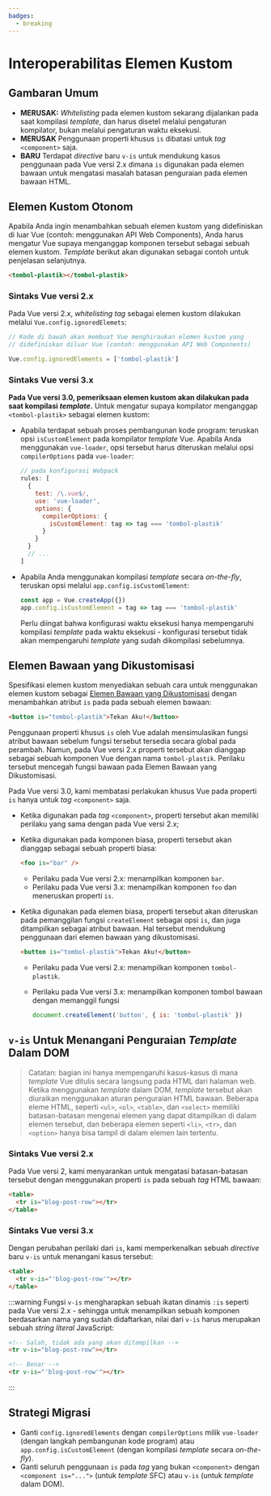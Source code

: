 ```yaml
---
badges:
  - breaking
---
```


# Interoperabilitas Elemen Kustom <MigrationBadges :badges="$frontmatter.badges" />

## Gambaran Umum

- **MERUSAK:** _Whitelisting_ pada elemen kustom sekarang dijalankan pada saat kompilasi _template_, dan harus disetel melalui pengaturan kompilator, bukan melalui pengaturan waktu eksekusi.
- **MERUSAK** Penggunaan properti khusus `is` dibatasi untuk _tag_ `<component>` saja. 
- **BARU** Terdapat _directive_ baru `v-is` untuk mendukung kasus penggunaan pada Vue versi 2.x dimana `is` digunakan pada elemen bawaan untuk mengatasi masalah batasan penguraian pada elemen bawaan HTML.

## Elemen Kustom Otonom

Apabila Anda ingin menambahkan sebuah elemen kustom yang didefiniskan di luar Vue (contoh: menggunakan API Web Components), Anda harus mengatur Vue supaya menganggap komponen tersebut sebagai sebuah elemen kustom. _Template_ berikut akan digunakan sebagai contoh untuk penjelasan selanjutnya.

```html
<tombol-plastik></tombol-plastik>
```

### Sintaks Vue versi 2.x

Pada Vue versi 2.x, _whitelisting tag_ sebagai elemen kustom dilakukan melalui `Vue.config.ignoredElemets`:

```js
// Kode di bawah akan membuat Vue menghiraukan elemen kustom yang
// didefiniskan diluar Vue (contoh: menggunakan API Web Components)

Vue.config.ignoredElements = ['tombol-plastik']
```

### Sintaks Vue versi 3.x

**Pada Vue versi 3.0, pemeriksaan elemen kustom akan dilakukan pada saat kompilasi _template_.** Untuk mengatur supaya kompilator menganggap `<tombol-plastik>` sebagai elemen kustom:

- Apabila terdapat sebuah proses pembangunan kode program: teruskan opsi `isCustomElement` pada kompilator _template_ Vue. Apabila Anda menggunakan `vue-loader`, opsi tersebut harus diteruskan melalui opsi `compilerOptions` pada `vue-loader`:

  ```js
  // pada konfigurasi Webpack
  rules: [
    {
      test: /\.vue$/,
      use: 'vue-loader',
      options: {
        compilerOptions: {
          isCustomElement: tag => tag === 'tombol-plastik'
        }
      }
    }
    // ...
  ]
  ```

- Apabila Anda menggunakan kompilasi _template_ secara _on-the-fly_, teruskan opsi melalui `app.config.isCustomElement`:

  ```js
  const app = Vue.createApp({})
  app.config.isCustomElement = tag => tag === 'tombol-plastik'
  ```

  Perlu diingat bahwa konfigurasi waktu eksekusi hanya mempengaruhi kompilasi _template_ pada waktu eksekusi - konfigurasi tersebut tidak akan mempengaruhi _template_ yang sudah dikompilasi sebelumnya.

## Elemen Bawaan yang Dikustomisasi

Spesifikasi elemen kustom menyediakan sebuah cara untuk menggunakan elemen kustom sebagai [Elemen Bawaan yang Dikustomisasi](https://html.spec.whatwg.org/multipage/custom-elements.html#custom-elements-customized-builtin-example) dengan menambahkan atribut `is` pada pada sebuah elemen bawaan:

```html
<button is="tombol-plastik">Tekan Aku!</button>
```

Penggunaan properti khusus `is` oleh Vue adalah mensimulasikan fungsi atribut bawaan sebelum fungsi tersebut tersedia secara global pada perambah. Namun, pada Vue versi 2.x properti tersebut akan dianggap sebagai sebuah komponen Vue dengan nama `tombol-plastik`. Perilaku tersebut mencegah fungsi bawaan pada Elemen Bawaan yang Dikustomisasi.

Pada Vue versi 3.0, kami membatasi perlakukan khusus Vue pada properti `is` hanya untuk _tag_ `<component>` saja.

- Ketika digunakan pada _tag_ `<component>`, properti tersebut akan memiliki perilaku yang sama dengan pada Vue versi 2.x;
- Ketika digunakan pada komponen biasa, properti tersebut akan dianggap sebagai sebuah properti biasa:

  ```html
  <foo is="bar" />
  ```

  - Perilaku pada Vue versi 2.x: menampilkan komponen `bar`.
  - Perilaku pada Vue versi 3.x: menampilkan komponen `foo` dan meneruskan properti `is`.

- Ketika digunakan pada elemen biasa, properti tersebut akan diteruskan pada pemanggilan fungsi `createElement` sebagai opsi `is`, dan juga ditampilkan sebagai atribut bawaan. Hal tersebut mendukung penggunaan dari elemen bawaan yang dikustomisasi.

  ```html
  <button is="tombol-plastik">Tekan Aku!</button>
  ```

  - Perilaku pada Vue versi 2.x: menampilkan komponen `tombol-plastik`.
  - Perilaku pada Vue versi 3.x: menampilkan komponen tombol bawaan dengan memanggil fungsi

    ```js
    document.createElement('button', { is: 'tombol-plastik' })
    ```

## `v-is` Untuk Menangani Penguraian _Template_ Dalam DOM 

> Catatan: bagian ini hanya mempengaruhi kasus-kasus di mana _template_ Vue ditulis secara langsung pada HTML dari halaman web.
> Ketika menggunakan _template_ dalam DOM, _template_ tersebut akan diuraikan menggunakan aturan penguraian HTML bawaan. Beberapa eleme HTML, seperti `<ul>`, `<ol>`, `<table>`, dan `<select>` memiliki batasan-batasan mengenai elemen yang dapat ditampilkan di dalam elemen tersebut, dan beberapa elemen seperti `<li>`, `<tr>`, dan `<option>` hanya bisa tampil di dalam elemen lain tertentu.

### Sintaks Vue versi 2.x

Pada Vue versi 2, kami menyarankan untuk mengatasi batasan-batasan tersebut dengan menggunakan properti `is` pada sebuah _tag_ HTML bawaan:

```html
<table>
  <tr is="blog-post-row"></tr>
</table>
```

### Sintaks Vue versi 3.x

Dengan perubahan perilaki dari `is`, kami memperkenalkan sebuah _directive_ baru `v-is` untuk menangani kasus tersebut:

```html
<table>
  <tr v-is="'blog-post-row'"></tr>
</table>
```

:::warning
Fungsi `v-is` mengharapkan sebuah ikatan dinamis `:is` seperti pada Vue versi 2.x - sehingga untuk menampilkan sebuah komponen berdasarkan nama yang sudah didaftarkan, nilai dari `v-is` harus merupakan sebuah _string literal_ JavaScript: 

```html
<!-- Salah, tidak ada yang akan ditampilkan -->
<tr v-is="blog-post-row"></tr>

<!-- Benar -->
<tr v-is="'blog-post-row'"></tr>
```

:::

## Strategi Migrasi

- Ganti `config.ignoredElements` dengan `compilerOptions` milik `vue-loader` (dengan langkah pembangunan kode program) atau `app.config.isCustomElement` (dengan kompilasi _template_ secara _on-the-fly_).
- Ganti seluruh penggunaan `is` pada _tag_ yang bukan `<component>` dengan `<component is="...">` (untuk _template_ SFC) atau `v-is` (untuk _template_ dalam DOM). 
